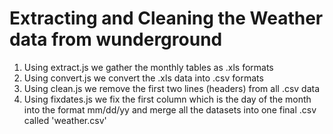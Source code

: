 # Extracting and Cleaning the Weather data from wunderground

1. Using extract.js we gather the monthly tables as .xls formats
2. Using convert.js we convert the .xls data into .csv formats
3. Using clean.js we remove the first two lines (headers) from all .csv data
4. Using fixdates.js we fix the first column which is the day of the month into the format mm/dd/yy
   and merge all the datasets into one final .csv called 'weather.csv'
